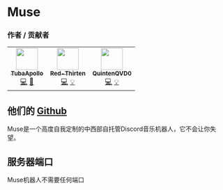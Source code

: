 # Muse

### 作者 / 贡献者
<!-- prettier-ignore-start -->
<!-- markdownlint-disable -->
<table>
    <tr>
        <td align="center">
            <a href="https://github.com/TubaApollo">
                <img src="https://avatars.githubusercontent.com/u/86665265" width="50px;" alt=""/><br /><sub><b>TubaApollo</b></sub>
            </a>
            <br />
            <a href="https://github.com/parkervcp/eggs/commits?author=TubaApollo" title="Codes">💻</a>
            <a href="https://github.com/parkervcp/eggs/commits?author=TubaApollo" title="Maintains">🔨</a>
        </td>
        <td align="center">
            <a href="https://github.com/lilkingjr1">
                <img src="https://avatars.githubusercontent.com/u/4533989" width="50px;" alt=""/><br /><sub><b>Red-Thirten</b></sub>
            </a>
            <br />
            <a href="https://github.com/parkervcp/eggs/commits?author=lilkingjr1" title="Codes">💻</a>
            <a href="https://github.com/parkervcp/eggs/commits?author=lilkingjr1" title="Contributor">💡</a>
        </td>
        <td align="center">
            <a href="https://github.com/QuintenQVD0">
                <img src="https://avatars.githubusercontent.com/u/67589015" width="50px;" alt=""/><br /><sub><b>QuintenQVD0</b></sub>
            </a>
            <br />
            <a href="https://github.com/parkervcp/eggs/commits?author=QuintenQVD0" title="Codes">💻</a>
            <a href="https://github.com/parkervcp/eggs/commits?author=QuintenQVD0" title="Contributor">💡</a>
        </td>        
    </tr>
</table>
<!-- markdownlint-enable -->
<!-- prettier-ignore-end -->

## 他们的 [Github](https://github.com/codetheweb/muse)

Muse是一个高度自我定制的中西部自托管Discord音乐机器人，它不会让你失望。

## 服务器端口

Muse机器人不需要任何端口 